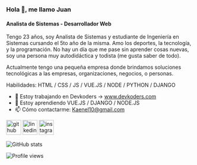 ### Hola 👋, me llamo Juan
#### Analista de Sistemas - Desarrollador Web

Tengo 23 años, soy Analista de Sistemas y estudiante de Ingeniería en Sistemas cursando el 5to año de la misma. Amo los deportes, la tecnología, y la programación. No hay un día que me pase sin aprender cosas nuevas, soy una persona muy autodidáctica y todista (me gusta saber de todo).

Actualmente tengo una pequeña empresa donde brindamos soluciones tecnológicas a las empresas, organizaciones, negocios, o personas.

Habilidades: HTML / CSS / JS / VUE.JS / NODE / PYTHON / DJANGO 

- 🔭 Estoy trabajando en Devkoders -> www.devkoders.com 
- 🌱 Estoy aprendiendo VUE.JS / DJANGO / NODE.JS 
- 📫 Cómo contactarme: Kaenel10@gmail.com 


[<img src='https://cdn.jsdelivr.net/npm/simple-icons@3.0.1/icons/github.svg' alt='github' height='40'>](https://github.com/juankaenel)  [<img src='https://cdn.jsdelivr.net/npm/simple-icons@3.0.1/icons/linkedin.svg' alt='linkedin' height='40'>](https://www.linkedin.com/in/https://www.linkedin.com/in/juan-kaenel-2a1981176/)  [<img src='https://cdn.jsdelivr.net/npm/simple-icons@3.0.1/icons/instagram.svg' alt='instagram' height='40'>](https://www.instagram.com/https://www.instagram.com/juankaenel/)  

![GitHub stats](https://github-readme-stats.vercel.app/api?username=juankaenel&show_icons=true)  

![Profile views](https://gpvc.arturio.dev/juankaenel)  
